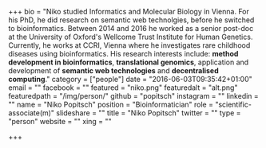 +++
bio = "Niko studied Informatics and Molecular Biology in Vienna. For his PhD, he did research on semantic web technolgies, before he switched to bioinformatics. Between 2014 and 2016 he worked as a senior post-doc at the University of Oxford's Wellcome Trust Institute for Human Genetics. Currently, he works at CCRI, Vienna where he investigates rare childhood diseases using bioinformatics. His research interests include: **method development in bioinformatics**, **translational genomics**, application and development of **semantic web technologies** and **decentralised computing**."
category = ["people"]
date = "2016-06-03T09:35:42+01:00"
email = ""
facebook = ""
featured = "niko.png"
featuredalt = "alt.png"
featuredpath = "/img/person/"
github = "popitsch"
instagram = ""
linkedin = ""
name = "Niko Popitsch"
position = "Bioinformatician"
role = "scientific-associate(m)"
slideshare = ""
title = "Niko Popitsch"
twitter = ""
type = "person"
website = ""
xing = ""

+++
